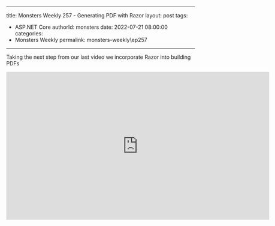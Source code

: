 
---
title: Monsters Weekly 257 -  Generating PDF with Razor
layout: post
tags: 
  - ASP.NET Core
authorId: monsters
date: 2022-07-21 08:00:00
categories:
  - Monsters Weekly
permalink: monsters-weekly\ep257
---

Taking the next step from our last video we incorporate Razor into building PDFs

<iframe width="702" height="395" src="https://www.youtube.com/embed/sXbmcULy5Fs" frameborder="0" allow="accelerometer; autoplay; encrypted-media; gyroscope; picture-in-picture" allowfullscreen></iframe>
